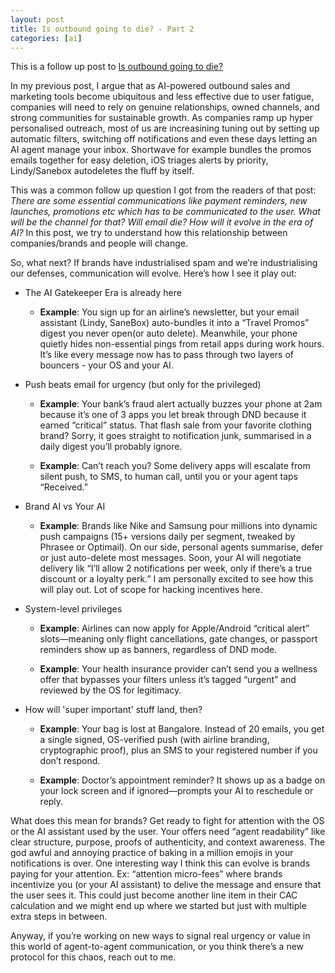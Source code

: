 ```yaml
---
layout: post
title: Is outbound going to die? - Part 2
categories: [ai]
---
```


This is a follow up post to [Is outbound going to die?](https://rnikhil.com/2025/04/25/sales-outbound-ai-dead)

In my previous post, I argue that as AI-powered outbound sales and marketing tools become ubiquitous and less effective due to user fatigue, companies will need to rely on genuine relationships, owned channels, and strong communities for sustainable growth. As companies ramp up hyper personalised outreach, most of us are increasining tuning out by setting up automatic filters, switching off notifications and even these days letting an AI agent manage your inbox. Shortwave for example bundles the promos emails together for easy deletion, iOS triages alerts by priority, Lindy/Sanebox autodeletes the fluff by itself. 

This was a common follow up question I got from the readers of that post: *There are some essential communications like payment reminders, new launches, promotions etc which has to be communicated to the user. What will be the channel for that? Will email die? How will it evolve in the era of AI?* In this post, we try to understand how this relationship between companies/brands and people will change.

So, what next? If brands have industrialised spam and we’re industrialising our defenses, communication will evolve. Here’s how I see it play out:

- The AI Gatekeeper Era is already here

  - **Example**: You sign up for an airline’s newsletter, but your email assistant (Lindy, SaneBox) auto-bundles it into a “Travel Promos” digest you never open(or auto delete). Meanwhile, your phone quietly hides non-essential pings from retail apps during work hours. It’s like every message now has to pass through two layers of bouncers - your OS and your AI.

- Push beats email for urgency (but only for the privileged)

  - **Example**: Your bank’s fraud alert actually buzzes your phone at 2am because it’s one of 3 apps you let break through DND because it earned “critical” status. That flash sale from your favorite clothing brand? Sorry, it goes straight to notification junk, summarised in a daily digest you’ll probably ignore.

  - **Example**: Can’t reach you? Some delivery apps will escalate from silent push, to SMS, to human call, until you or your agent taps “Received.”

- Brand AI vs Your AI

  - **Example**: Brands like Nike and Samsung pour millions into dynamic push campaigns (15+ versions daily per segment, tweaked by Phrasee or Optimail). On our side, personal agents summarise, defer or just auto-delete most messages. Soon, your AI will negotiate delivery lik “I’ll allow 2 notifications per week, only if there’s a true discount or a loyalty perk.” I am personally excited to see how this will play out. Lot of scope for hacking incentives here. 

- System-level privileges

  - **Example**: Airlines can now apply for Apple/Android “critical alert” slots—meaning only flight cancellations, gate changes, or passport reminders show up as banners, regardless of DND mode.

  - **Example**: Your health insurance provider can’t send you a wellness offer that bypasses your filters unless it’s tagged “urgent” and reviewed by the OS for legitimacy.

- How will 'super important' stuff land, then?

  - **Example**: Your bag is lost at Bangalore. Instead of 20 emails, you get a single signed, OS-verified push (with airline branding, cryptographic proof), plus an SMS to your registered number if you don’t respond.

  - **Example**: Doctor’s appointment reminder? It shows up as a badge on your lock screen and if ignored—prompts your AI to reschedule or reply.

What does this mean for brands? Get ready to fight for attention with the OS or the AI assistant used by the user. Your offers need “agent readability” like clear structure, purpose, proofs of authenticity, and context awareness. The god awful and annoying practice of baking in a million emojis in your notifications is over. One interesting way I think this can evolve is brands paying for your attention. Ex: “attention micro-fees” where brands incentivize you (or your AI assistant) to delive the message and ensure that the user sees it. This could just become another line item in their CAC calculation and we might end up where we started but just with multiple extra steps in between. 

Anyway, if you’re working on new ways to signal real urgency or value in this world of agent-to-agent communication, or you think there’s a new protocol for this chaos, reach out to me. 
